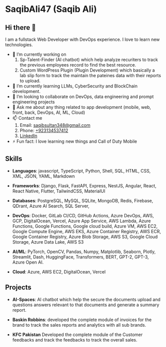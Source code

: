 # SaqibAli47 (Saqib Ali)

## Hi there 👋

I am a fullstack Web Developer with DevOps experience. I love to learn new technologies.

- 🔭 I’m currently working on
    1. Sp-Talent-Finder (AI chatbot) which help analyze recuriters to track the previous employees record to find the best resource.
    1. Custom WordPress Plugin (Plugin Development) which basically a lab slip form to track the maintain the pateines data with their reports to upload.
- 🌱 I’m currently learning LLMs, CyberSecurity and BlockChain development.
- 👯 I’m looking to collaborate on DevOps, data engineering and prompt engineering projects
- 💬 Ask me about any thing related to app development (mobile, web, front, back, DevOps, AI, ML, Cloud)
- 📫 Contact me
    1. Email: [saqibsultan348@gmail.com](mailto:saqibsultan348@gmail.com)
    1. Phone: [+923134537412](tel:+923134537412)
    1. [LinkedIn](https://www.linkedin.com/in/saqib-ali-a856761aa/)
- ⚡ Fun fact: I love learning new things and Call of Duty Mobile

## Skills

- **Languages**: javascript, TypeScript, Python, Shell, SQL, HTML, CSS, XML, JSON, YAML, Markdown

- **Frameworks**: Django, Flask, FastAPI, Express, NestJS, Angular, React, React Native, Flutter, TailwindCSS, MaterialUI

- **Databases**: PostgreSQL, MySQL, SQLite, MongoDB, Redis, Firebase, QDrant, Azure AI Search, SQL Server,

- **DevOps**: Docker, GitLab CI/CD, GitHub Actions, Azure DevOps, AWS, GCP, DigitalOcean, Vercel, Azure App Service, AWS Lambda, Azure Functions, Google Functions, Google cloud build, Azure VM, AWS EC2, Google Compute Engine, AWS EKS, Azure Container Registry, AWS ECR, Google Container Registry, Azure Blob Storage, AWS S3, Google Cloud Storage, Azure Data Lake, AWS S3

- **AI/ML**: PyTorch, OpenCV, Pandas, Numpy, Matplotlib, Seaborn, Plotly, Streamlit, Dash, HuggingFace, Transformers, BERT, GPT-2, GPT-3, Azure Open AI.

- **Cloud**: Azure, AWS EC2, DigitalOcean, Vercel

## Projects

- **AI-Spaces**: AI chatbot which help the secure the documents upload and questions answers relevant to that documents and generate a summary report.

- **Baskin Robbins**: developed the complete module of invoices for the brand to track the sales reports and analytics with all sub brands.
- **KFC Pakistan** Developed the complete module of the Customer feedbacks and track the feedbacks to track the overall sales.
<!--
**SaqibAli47/SaqibAli47** is a ✨ _special_ ✨ repository because its `README.md` (this file) appears on your GitHub profile.

Here are some ideas to get you started:

- 🔭 I’m currently working on ...
- 🌱 I’m currently learning ...
- 👯 I’m looking to collaborate on ...
- 🤔 I’m looking for help with ...
- 💬 Ask me about ...
- 📫 How to reach me: ...
- 😄 Pronouns: ...
- ⚡ Fun fact: ...
-->
